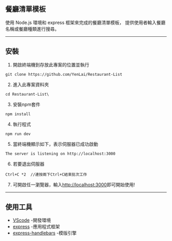 ## 餐廳清單模板

使用 Node.js 環境和 express 框架來完成的餐廳清單模板，
提供使用者輸入餐廳名稱或餐廳種類進行搜尋。

***

## 安裝

1. 開啟終端機到存放此專案的位置並執行
```
git clone https://github.com/YenLai/Restaurant-List
```
2. 進入此專案資料夾
```
cd Restaurant-List\
```
3. 安裝npm套件
```
npm install
```
4. 執行程式
```
npm run dev
```
5. 當終端機顯示如下，表示伺服器已成功啟動
```
The server is listening on http://localhost:3000
```
6. 若要退出伺服器
```
Ctrl+C *2  //連按兩下Ctrl+C結束批次工作
```
7. 可開啟任一瀏覽器，輸入[http://localhost:3000](http://localhost:3000)即可開始使用!

***

## 使用工具

- [VScode](https://visualstudio.microsoft.com/zh-hant/) -開發環境
- [express](https://www.npmjs.com/package/express) -應用程式框架
- [express-handlebars](https://www.npmjs.com/package/express-handlebars) -模版引擎



